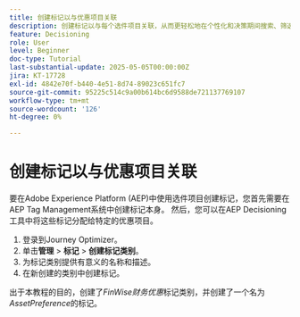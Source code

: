 ```yaml
---
title: 创建标记以与优惠项目关联
description: 创建标记以与每个选件项目关联，从而更轻松地在个性化和决策期间搜索、筛选和应用规则或策略。
feature: Decisioning
role: User
level: Beginner
doc-type: Tutorial
last-substantial-update: 2025-05-05T00:00:00Z
jira: KT-17728
exl-id: 4842e70f-b440-4e51-8d74-89023c651fc7
source-git-commit: 95225c514c9a00b614bc6d9588de721137769107
workflow-type: tm+mt
source-wordcount: '126'
ht-degree: 0%

---
```


# 创建标记以与优惠项目关联

要在Adobe Experience Platform (AEP)中使用选件项目创建标记，您首先需要在AEP Tag Management系统中创建标记本身。 然后，您可以在AEP Decisioning工具中将这些标记分配给特定的优惠项目。

1. 登录到Journey Optimizer。
1. 单击&#x200B;**管理** > **标记** > **创建标记类别**。
1. 为标记类别提供有意义的名称和描述。
1. 在新创建的类别中创建标记。

出于本教程的目的，创建了&#x200B;_FinWise财务优惠_&#x200B;标记类别，并创建了一个名为&#x200B;_AssetPreference_&#x200B;的标记。
